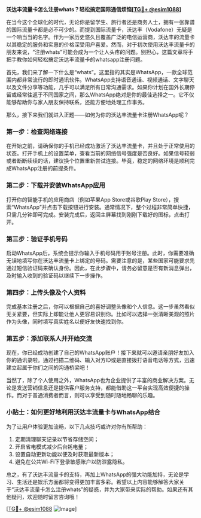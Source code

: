 **沃达丰流量卡怎么注册whats？轻松搞定国际通信烦恼[[TG💪+ @esim1088](https://t.me/s/esim1088)]**

在当今这个全球化的时代，无论你是留学生、旅行者还是商务人士，拥有一张靠谱的国际流量卡都是必不可少的。而提到国际流量卡，沃达丰（Vodafone）无疑是一个响当当的名字。作为一家历史悠久且覆盖广泛的电信运营商，沃达丰的流量卡以其稳定的服务和实惠的价格深受用户喜爱。然而，对于初次使用沃达丰流量卡的朋友来说，“注册whats”可能会成为一个让人头疼的问题。别担心，这篇文章将手把手教你如何轻松搞定沃达丰流量卡的whatsapp注册问题。

首先，我们来了解一下什么是“whats”。这里指的其实是WhatsApp，一款全球范围内都非常流行的即时通讯软件。WhatsApp支持语音通话、视频通话、文字聊天以及文件分享等功能，几乎可以满足所有日常沟通需求。如果你计划在国外长期停留或经常往返于不同国家之间，那么WhatsApp绝对是你的最佳选择之一。它不仅能够帮助你与家人朋友保持联系，还能方便地处理工作事务。

那么，接下来我们就进入正题——如何为你的沃达丰流量卡注册WhatsApp呢？

### **第一步：检查网络连接**
在开始之前，请确保你的手机已经成功激活了沃达丰流量卡，并且处于正常使用的状态。打开手机上的设置菜单，查看当前的网络信号强度是否良好。如果信号较弱或者断断续续的话，建议换个位置重新尝试连接。毕竟，稳定的网络环境是顺利完成WhatsApp注册的前提条件。

### **第二步：下载并安装WhatsApp应用**
打开你的智能手机的应用商店（例如苹果App Store或谷歌Play Store），搜索“WhatsApp”并点击下载按钮进行安装。通常情况下，整个过程非常简单快捷，只需几分钟即可完成。安装完成后，返回主屏幕找到刚刚下载好的图标，点击打开。

### **第三步：验证手机号码**
启动WhatsApp后，系统会提示你输入手机号码用于账号注册。此时，你需要准确无误地填写你在沃达丰流量卡上绑定的号码。需要注意的是，某些国家可能要求先通过短信验证码来确认身份。因此，在此步骤中，请务必留意是否有新消息弹出，及时输入收到的验证码以继续下一步操作。

### **第四步：上传头像及个人资料**
完成基本注册之后，你可以根据自己的喜好调整头像和个人信息。这一步虽然看似无关紧要，但实际上却能让他人更容易识别你。比如可以选择一张清晰美观的照片作为头像，同时填写真实姓名以便好友快速找到你。

### **第五步：添加联系人并开始交流**
现在，你已经成功创建了自己的WhatsApp账户！接下来就可以邀请亲朋好友加入你的通讯录啦。通过扫描二维码、输入对方ID或是直接拨打语音电话等方式，迅速建立起属于你们之间的沟通桥梁吧！

当然了，除了个人使用之外，WhatsApp也为企业提供了丰富的商业解决方案。无论是发送营销信息还是提供客户服务支持，都能借助这一平台实现高效便捷的操作。而对于普通消费者而言，则可以享受到随时随地畅聊的乐趣。

### **小贴士：如何更好地利用沃达丰流量卡与WhatsApp结合**
为了让用户体验更加流畅，以下几点技巧或许对你有所帮助：
1. 定期清理聊天记录以节省存储空间；
2. 开启省电模式减少后台耗电量；
3. 设置自动更新功能以便及时获取最新版本；
4. 避免在公共Wi-Fi下登录敏感账户以防泄露隐私。

总之，有了沃达丰流量卡的支持，再加上WhatsApp的强大功能加持，无论是学习、生活还是娱乐方面都将变得更加丰富多彩。希望以上内容能够解答大家关于“沃达丰流量卡怎么注册whats”的疑惑，并为大家带来实际的帮助。如果还有其他疑问，欢迎随时留言咨询哦！

[[TG💪+ @esim1088](https://t.me/s/esim1088) ![Image](https://i.postimg.cc/4NQfJmqS/Snipaste-2025-05-13-00-14-12.png)]